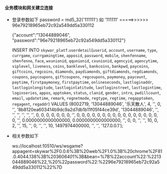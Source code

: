 #### 业务模块和网关建立连接

-   登录参数如下 password = md5_32('111111')  如  '111111' =====>>>>>> 96e79218965eb72c92a549dd5a330112
	
	{"account":"13044889046", "password":"96e79218965eb72c92a549dd5a330112"}
	

	INSERT INTO `skywar_platf`.`userdetail`(`userid`, `account`, `username`, `type`, `currgame`, `currgamingtime`, `apposid`, `password`, `mobile`, `shenfenname`, `shenfenno`, `face`, `wxunionid`, `qqunionid`, `cxunionid`, `agencyid`, `agencytime`, `viplevel`, `liveness`, `coins`, `banklevel`, `bankcoins`, `bankpwd`, `paycoins`, `giftcoins`, `regcoins`, `diamonds`, `paydiamonds`, `giftdiamonds`, `regdiamonds`, `coupons`, `paycoupons`, `giftcoupons`, `regcoupons`, `paymoney`, `paycount`, `paytime`, `firstpaymoney`, `firstpaytime`, `onlineseconds`, `lastloginaddr`, `lastloginlongitude`, `lastloginlatitude`, `lastloginstreet`, `lastlogintime`, `loginseries`, `appos`, `apptoken`, `status`, `clanid`, `gender`, `intro`, `pwdillcount`, `email`, `updatetime`, `remark`, `regnetmode`, `regtype`, `regtime`, `regapptoken`, `regagent`, `regaddr`) VALUES (8002719, '13044889046', '乐天散人', 4, '', 0, '', '8b8120ea603414b9dc9a2d7db1b11f05f44ce39d', '13044889046', '', '', '', '', '', '', 0, 0, 0, 0, 0, 0, 0, '', 0, 0, 0, 0, 0, 0, 0, 0, 0, 0, 0, 0, 0, 0, 0, 0, 0, '', 0.0000000000000000, 0.0000000000000000, '', 0, 0, '', '', 10, 0, 2, '', 15, '', 0, '', '', 10, 1497974400000, '', '', '127.0.0.1');

	
-  相关参数如下
	
	ws://localhost:10510/ws/wsgame?appagent=skywar%2F0.0.6%3B%20web%2F1.0%3B%20chrome%2F81.0.4044.138%3B%20360*640*1%3B&bean=%7B%22account%22:%2213044889046%22,%20%22password%22:%2296e79218965eb72c92a549dd5a330112%22%7D

